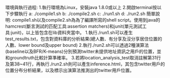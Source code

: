 環境與執行過程:
1.執行環境為Linux，安裝java 1.8.0或以上
2.開啟terminal按以下步驟執行
	a: ./compile1.sh
	b: ./compile2.sh
	c: ./run1.sh
	d: ./run2.sh
簡單說明:
compile1.sh以及compile2.sh為為了編譯所寫的shell script。使用到java的hamcrest(斷言測試的匹配工具:assertion matchers)和junit(單元測試工具:junit)，以上皆包含在lib資料夾當中。
1.執行./run1.sh可以產生test_results.txt，包含對資料庫的分析結果(總人數、有分享及沒分享居住位置的人數、lower bound及upper bound)
2.執行./run2.sh可以透過2種演算法(baseline以及BFR/K-means)分別預測twitter未提供地址資訊之用戶的位置，並和groundtruth比較計算準確率。
3.若將location_analysis_test取消註解第31行及第38~41行，再執行./run2.sh則可以產生inference.html，其包含twitter用戶的位置分布分析結果，以及標示出演算法推測出的twitter用戶位置。
